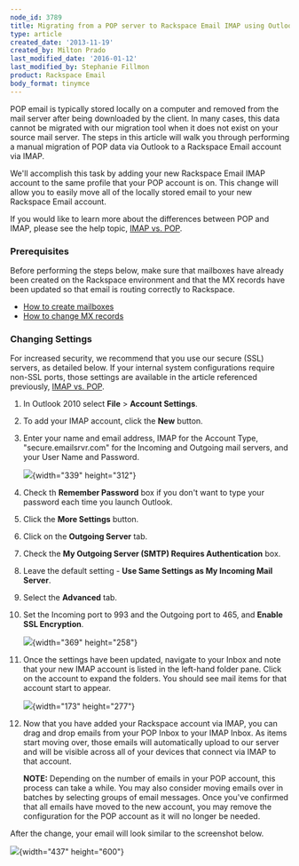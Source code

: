 ```yaml
---
node_id: 3789
title: Migrating from a POP server to Rackspace Email IMAP using Outlook 2010 - Drag and Drop Method
type: article
created_date: '2013-11-19'
created_by: Milton Prado
last_modified_date: '2016-01-12'
last_modified_by: Stephanie Fillmon
product: Rackspace Email
body_format: tinymce
---
```


POP email is typically stored locally on a computer and removed from the
mail server after being downloaded by the client.  In many cases, this
data cannot be migrated with our migration tool when it does not exist
on your source mail server.  The steps in this article will walk you
through performing a manual migration of POP data via Outlook to a
Rackspace Email account via IMAP.

We'll accomplish this task by adding your new Rackspace Email IMAP
account to the same profile that your POP account is on. This change
will allow you to easily move all of the locally stored email to your
new Rackspace Email account.

If you would like to learn more about the differences between POP and
IMAP, please see the help topic, [IMAP vs.
POP](/howto/imap-and-pop-mail-protocol-comparison).

### Prerequisites

Before performing the steps below, make sure that mailboxes have already
been created on the Rackspace environment and that the MX records have
been updated so that email is routing correctly to Rackspace.

-   [How to create
    mailboxes](/howto/add-rackspace-email-mailboxes)
-   [How to change MX
    records](/howto/set-up-dns-records-for-cloud-office-email-and-skype-for-business)

### Changing Settings

For increased security, we recommend that you use our secure (SSL)
servers, as detailed below. If your internal system configurations
require non-SSL ports, those settings are available in the article
referenced previously,  [IMAP vs.
POP](/howto/imap-and-pop-mail-protocol-comparison).

1.  In Outlook 2010 select **File** &gt; **Account Settings**.

2.  To add your IMAP account, click the **New** button.

3.  Enter your name and email address, IMAP for the Account Type,
    "secure.emailsrvr.com" for the Incoming and Outgoing mail servers,
    and your User Name and Password.

    ![](https://8026b2e3760e2433679c-fffceaebb8c6ee053c935e8915a3fbe7.ssl.cf2.rackcdn.com/field/image/settings_screenIMAP%20copy_0.jpg){width="339"
    height="312"}

4.  Check th  **Remember Password** box if you don't want to type your
    password each time you launch Outlook.

5.  Click the **More Settings** button.

6.  Click on the **Outgoing Server** tab.

7.  Check the **My Outgoing Server (SMTP) Requires Authentication** box.

8.  Leave the default setting - **Use Same Settings as My Incoming Mail
    Server**.

9.  Select the **Advanced** tab.

10. Set the Incoming port to 993 and the Outgoing port to
    465, and **Enable SSL Encryption**.

    ![](https://8026b2e3760e2433679c-fffceaebb8c6ee053c935e8915a3fbe7.ssl.cf2.rackcdn.com/field/image/portsimap%20copy.jpg){width="369"
    height="258"}

11. Once the settings have been updated, navigate to your Inbox and note
    that your new IMAP account is listed in the left-hand folder pane.
     Click on the account to expand the folders.  You should see mail
    items for that account start to appear.

    ![](https://8026b2e3760e2433679c-fffceaebb8c6ee053c935e8915a3fbe7.ssl.cf2.rackcdn.com/field/image/IMAPaccount.png){width="173"
    height="277"}

12. Now that you have added your Rackspace account via IMAP, you can
    drag and drop emails from your POP Inbox to your IMAP Inbox.  As
    items start moving over, those emails will automatically upload to
    our server and will be visible across all of your devices that
    connect via IMAP to that account.

    **NOTE:** Depending on the number of emails in your POP account,
    this process can take a while.  You may also consider moving emails
    over in batches by selecting groups of email messages.  Once you've
    confirmed that all emails have moved to the new account, you may
    remove the configuration for the POP account as it will no longer
    be needed.

After the change, your email will look similar to the screenshot below.

![](https://8026b2e3760e2433679c-fffceaebb8c6ee053c935e8915a3fbe7.ssl.cf2.rackcdn.com/field/image/2013-11-27_1204.png){width="437"
height="600"}

